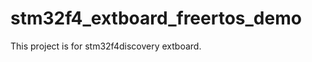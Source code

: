 stm32f4_extboard_freertos_demo
==============================

This project is for stm32f4discovery extboard.